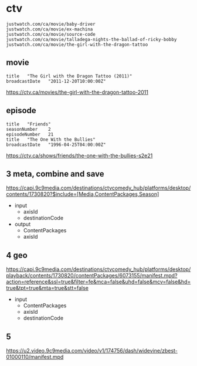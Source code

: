 # ctv

~~~
justwatch.com/ca/movie/baby-driver
justwatch.com/ca/movie/ex-machina
justwatch.com/ca/movie/source-code
justwatch.com/ca/movie/talladega-nights-the-ballad-of-ricky-bobby
justwatch.com/ca/movie/the-girl-with-the-dragon-tattoo
~~~

## movie

~~~
title	"The Girl with the Dragon Tattoo (2011)"
broadcastDate	"2011-12-20T10:00:00Z"
~~~

https://ctv.ca/movies/the-girl-with-the-dragon-tattoo-2011

## episode

~~~
title	"Friends"
seasonNumber	2
episodeNumber	21
title	"The One With the Bullies"
broadcastDate	"1996-04-25T04:00:00Z"
~~~

https://ctv.ca/shows/friends/the-one-with-the-bullies-s2e21

## 3 meta, combine and save

<https://capi.9c9media.com/destinations/ctvcomedy_hub/platforms/desktop/contents/1730820?$include=[Media,ContentPackages,Season]>

- input
   - axisId
   - destinationCode
- output
   - ContentPackages
   - axisId

## 4 geo

<https://capi.9c9media.com/destinations/ctvcomedy_hub/platforms/desktop/playback/contents/1730820/contentPackages/6073155/manifest.mpd?action=reference&ssl=true&filter=fe&mca=false&uhd=false&mcv=false&hd=true&tpt=true&mta=true&stt=false>

- input
   - ContentPackages
   - axisId
   - destinationCode

## 5

https://u2.video.9c9media.com/video/v1/174756/dash/widevine/zbest-01000110/manifest.mpd

